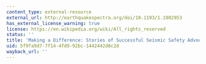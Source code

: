 ```yaml
---
content_type: external-resource
external_url: http://earthquakespectra.org/doi/10.1193/1.1902953
has_external_license_warning: true
license: https://en.wikipedia.org/wiki/All_rights_reserved
status: ''
title: 'Making a Difference: Stories of Successful Seismic Safety Advocates'
uid: 5f9fa9d7-7f14-4fd9-92bc-1442442d8c2d
wayback_url: ''
---
```

